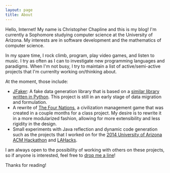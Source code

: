 ```yaml
---
layout: page
title: About
---
```


Hello, Internet! My name is Christopher Chapline and this is my blog! I'm currently a Sophomore studying computer science at the University of Arizona. My interests are in software development and the mathematics of computer science.


In my spare time, I rock climb, program, play video games, and listen to music. I try as often as I can to investigate new programming languages and paradigms. When I'm not busy, I try to maintain a list of active/semi-active projects that I'm currenlty working on/thinking about.

At the moment, those include:

* [JFaker](http://github.com/gizmo385/JFaker): A fake data generation library that is based on a [similar library written in Python](http://github.com/joke2k/faker/). This project is still in an early stage of data migration and formulation.
* A rewrite of [The Four Nations](http://github.com/gizmo385/TheFourNations), a civilization management game that was created in a couple months for a class project. My desire is to rewrite it in a more modularized fashion, allowing for more extensibility and less rigidity in the design.
* Small experiments with Java reflection and dynamic code generation such as the projects that I worked on for the [2014 University of Arizona ACM Hackathon](http://github.com/dkothari777/Hackathon2014) and [LAHacks](http://github.com/jano017/LaHacks).


I am always open to the possibility of working with others on these projects, so if anyone is interested, feel free to [drop me a line](mailto:cachapline8@gmail.com)!

Thanks for reading!
